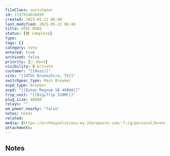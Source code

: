 ```yaml
---
fileClass: switchgear
id: 1747914026699
created: 2025-05-22 06:40
last_modified: 2025-05-22 06:40
title: HTDC MSB5
status: [🟩 complete]
type: 
tags: []
category: note
entered: true
archived: false
priority: [⚪ None]
visibility: 🔒 private
customer: "[[Ross]]"
site: "[[HTDC Brookshire, TX]]"
switchgear_type: Main Breaker
ocpd_type: Breaker
ocpd: "[[Eaton Magnum SB 4000A]]"
trip_unit: "[[DigiTrip 520MC]]"
plug_size: 4000A
relays: ""
em_power_nearby: "false"
notes: notes
related: 
media: [https://archkeysolutions-my.sharepoint.com/:f:/g/personal/brennan_salibrici_prokey_com/EsMncc8cMi5Fka2xh61vWnIBDaUwbWuyxFyLltPS4nXeRA?e=mjBb3j]
attachments:
---
```


## Notes